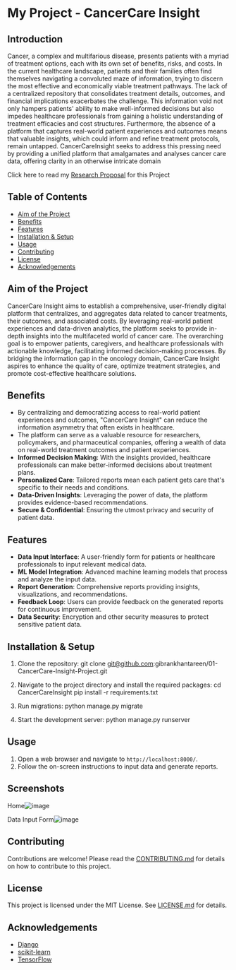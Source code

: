 # My Project - CancerCare Insight
## Introduction
Cancer, a complex and multifarious disease, presents patients with a myriad of treatment options, each with its own set of benefits, risks, and costs. In the current healthcare landscape, patients and their families often find themselves navigating a convoluted maze of information, trying to discern the most effective and economically viable treatment pathways. The lack of a centralized repository that consolidates treatment details, outcomes, and financial implications exacerbates the challenge. This information void not only hampers patients' ability to make well-informed decisions but also impedes healthcare professionals from gaining a holistic understanding of treatment efficacies and cost structures. Furthermore, the absence of a platform that captures real-world patient experiences and outcomes means that valuable insights, which could inform and refine treatment protocols, remain untapped. CancerCareInsight seeks to address this pressing need by providing a unified platform that amalgamates and analyses cancer care data, offering clarity in an otherwise intricate domain 

Click here to read my [Research Proposal](https://www.researchgate.net/publication/373236588_CancerCare_Insight_A_Comprehensive_Analysis_Tool_for_Treatment_Outcomes_and_Cost_Effectiveness) for this Project

## Table of Contents
- [Aim of the Project](#aim-of-the-project)
- [Benefits](#benefits)
- [Features](#features)
- [Installation & Setup](#installation--setup)
- [Usage](#usage)
- [Contributing](#contributing)
- [License](#license)
- [Acknowledgements](#acknowledgements)

## Aim of the Project
CancerCare Insight aims to establish a comprehensive, user-friendly digital platform that centralizes, and aggregates data related to cancer treatments, their outcomes, and associated costs. By leveraging real-world patient experiences and data-driven analytics, the platform seeks to provide in-depth insights into the multifaceted world of cancer care. The overarching goal is to empower patients, caregivers, and healthcare professionals with actionable knowledge, facilitating informed decision-making processes. By bridging the information gap in the oncology domain, CancerCare Insight aspires to enhance the quality of care, optimize treatment strategies, and promote cost-effective healthcare solutions. 

## Benefits
- By centralizing and democratizing access to real-world patient experiences and outcomes, "CancerCare Insight" can reduce the information asymmetry that often exists in healthcare.
- The platform can serve as a valuable resource for researchers, policymakers, and pharmaceutical companies, offering a wealth of data on real-world treatment outcomes and patient experiences. 
- **Informed Decision Making**: With the insights provided, healthcare professionals can make better-informed decisions about treatment plans.
- **Personalized Care**: Tailored reports mean each patient gets care that's specific to their needs and conditions.
- **Data-Driven Insights**: Leveraging the power of data, the platform provides evidence-based recommendations.
- **Secure & Confidential**: Ensuring the utmost privacy and security of patient data.

## Features
- **Data Input Interface**: A user-friendly form for patients or healthcare professionals to input relevant medical data.
- **ML Model Integration**: Advanced machine learning models that process and analyze the input data.
- **Report Generation**: Comprehensive reports providing insights, visualizations, and recommendations.
- **Feedback Loop**: Users can provide feedback on the generated reports for continuous improvement.
- **Data Security**: Encryption and other security measures to protect sensitive patient data.

## Installation & Setup
1. Clone the repository:
git clone git@github.com:gibrankhantareen/01-CancerCare-Insight-Project.git

2. Navigate to the project directory and install the required packages:
cd CancerCareInsight
pip install -r requirements.txt

3. Run migrations:
python manage.py migrate

4. Start the development server:
python manage.py runserver

## Usage
1. Open a web browser and navigate to `http://localhost:8000/`.
2. Follow the on-screen instructions to input data and generate reports.

## Screenshots
Home![image](https://github.com/gibrankhantareen/01-CancerCare-Insight-Project/assets/90929264/232ea0d6-1cc4-415d-946b-fc7d644839ed)

Data Input Form![image](https://github.com/gibrankhantareen/01-CancerCare-Insight-Project/assets/90929264/a374be75-f85f-43cd-835d-a9683d40e831)


## Contributing
Contributions are welcome! Please read the [CONTRIBUTING.md](CONTRIBUTING.md) for details on how to contribute to this project.

## License
This project is licensed under the MIT License. See [LICENSE.md](LICENSE.md) for details.

## Acknowledgements
- [Django](https://www.djangoproject.com/)
- [scikit-learn](https://scikit-learn.org/)
- [TensorFlow](https://www.tensorflow.org/)


